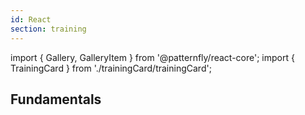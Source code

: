 ```yaml
---
id: React
section: training
---
```


import { Gallery, GalleryItem } from '@patternfly/react-core';
import { TrainingCard } from './trainingCard/trainingCard';

## Fundamentals

<Gallery hasGutter>
  <GalleryItem>
    <TrainingCard
      trainingType="react"
      title="PatternFly React basics"
      level="beginner"
      time="20 minutes"
      description="Learn about components and layouts."
      name="react-fundamentals-training"
    />
  </GalleryItem>
</Gallery>

